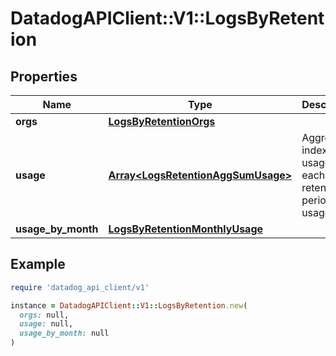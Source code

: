# DatadogAPIClient::V1::LogsByRetention

## Properties

| Name               | Type                                                                     | Description                                                       | Notes      |
| ------------------ | ------------------------------------------------------------------------ | ----------------------------------------------------------------- | ---------- |
| **orgs**           | [**LogsByRetentionOrgs**](LogsByRetentionOrgs.md)                        |                                                                   | [optional] |
| **usage**          | [**Array&lt;LogsRetentionAggSumUsage&gt;**](LogsRetentionAggSumUsage.md) | Aggregated index logs usage for each retention period with usage. | [optional] |
| **usage_by_month** | [**LogsByRetentionMonthlyUsage**](LogsByRetentionMonthlyUsage.md)        |                                                                   | [optional] |

## Example

```ruby
require 'datadog_api_client/v1'

instance = DatadogAPIClient::V1::LogsByRetention.new(
  orgs: null,
  usage: null,
  usage_by_month: null
)
```
